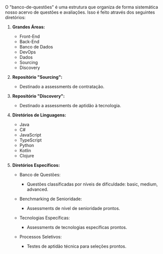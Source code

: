 O "banco-de-questões" é uma estrutura que organiza de forma sistemática nosso acervo de questões e avaliações. Isso é feito através dos seguintes diretórios:

1. **Grandes Áreas:**
   - Front-End
   - Back-End
   - Banco de Dados
   - DevOps
   - Dados
   - Sourcing
   - Discovery

2. **Repositório "Sourcing":**
   - Destinado a assessments de contratação.

3. **Repositório "Discovery":**
   - Destinado a assessments de aptidão à tecnologia.

4. **Diretórios de Linguagens:**
   - Java
   - C#
   - JavaScript
   - TypeScript
   - Python
   - Kotlin
   - Clojure

5. **Diretórios Específicos:**
   - Banco de Questões:
     - Questões classificadas por níveis de dificuldade: basic, medium, advanced.

   - Benchmarking de Senioridade:
     - Assessments de nível de senioridade prontos.

   - Tecnologias Específicas:
     - Assessments de tecnologias específicas prontos.

   - Processos Seletivos:
     - Testes de aptidão técnica para seleções prontos.
